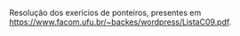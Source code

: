 Resolução dos exerícios de ponteiros, presentes em https://www.facom.ufu.br/~backes/wordpress/ListaC09.pdf.